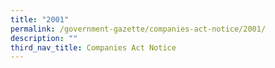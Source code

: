 ```yaml
---
title: "2001"
permalink: /government-gazette/companies-act-notice/2001/
description: ""
third_nav_title: Companies Act Notice
---
```

